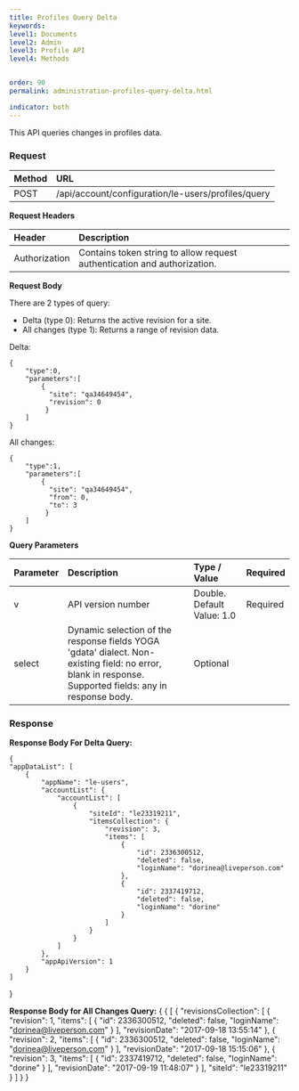 ```yaml
---
title: Profiles Query Delta
keywords:
level1: Documents
level2: Admin
level3: Profile API
level4: Methods


order: 90
permalink: administration-profiles-query-delta.html

indicator: both
---
```


This API queries changes in profiles data.

### Request

| Method | URL |
 |:-------- | :----- |
 |POST  |/api/account/configuration/le-users/profiles/query |

**Request Headers**

 |Header | Description |
|:---------|  :------------ |
|Authorization|  Contains token string to allow request authentication and authorization. |

**Request Body**

There are 2 types of query:

- Delta (type 0): Returns the active revision for a site.
- All changes (type 1): Returns a range of revision data.

Delta:

    {
        "type":0,
        "parameters":[
            {
              "site": "qa34649454",
              "revision": 0
             }
        ]
    }

All changes:

    {
        "type":1,
        "parameters":[
            {
              "site": "qa34649454",
              "from": 0,
              "to": 3
             }
        ]
    }

**Query Parameters**

 |Parameter     |Description      |    Type / Value | Required |
 |:----------- | :-------------     |  :------------- | :--- |
| v |            API version number |  Double. Default Value: 1.0 | Required |
 |select | Dynamic selection of the response fields  YOGA 'gdata' dialect. Non-existing  field: no error, blank in response. Supported fields: any in response body.  |Optional  |

### Response

**Response Body For Delta Query:**

    {
    "appDataList": [
        {
            "appName": "le-users",
            "accountList": {
                "accountList": [
                    {
                        "siteId": "le23319211",
                        "itemsCollection": {
                            "revision": 3,
                            "items": [
                                {
                                    "id": 2336300512,
                                    "deleted": false,
                                    "loginName": "dorinea@liveperson.com"
                                },
                                {
                                    "id": 2337419712,
                                    "deleted": false,
                                    "loginName": "dorine"
                                }
                            ]
                        }
                    }
                ]
            },
            "appApiVersion": 1
        }
    ]
}

**Response Body for All Changes Query:**
{
 { 
   [
     {
        "revisionsCollection": [
            {
                "revision": 1,
                "items": [
                    {
                        "id": 2336300512,
                        "deleted": false,
                        "loginName": "dorinea@liveperson.com"
                    }
                ],
                "revisionDate": "2017-09-18 13:55:14"
            },
            {
                "revision": 2,
                "items": [
                    {
                        "id": 2336300512,
                        "deleted": false,
                        "loginName": "dorinea@liveperson.com"
                    }
                ],
                "revisionDate": "2017-09-18 15:15:06"
            },
            {
                "revision": 3,
                "items": [
                    {
                        "id": 2337419712,
                        "deleted": false,
                        "loginName": "dorine"
                    }
                ],
                "revisionDate": "2017-09-19 11:48:07"
            }
        ],
        "siteId": "le23319211"
    }
   ]
  }
}
